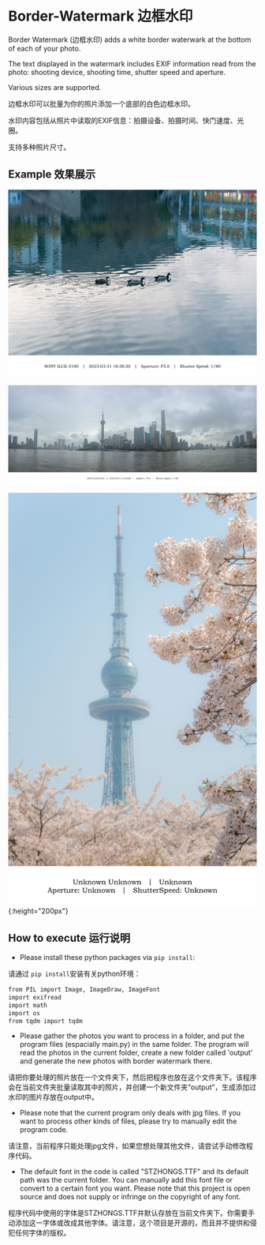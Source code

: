 # Border-Watermark 边框水印

Border Watermark (边框水印) adds a white border waterwark at the bottom of each of your photo.

The text displayed in the watermark includes EXIF information read from the photo: shooting device, shooting time, shutter speed and aperture.

Various sizes are supported.

边框水印可以批量为你的照片添加一个底部的白色边框水印。

水印内容包括从照片中读取的EXIF信息：拍摄设备、拍摄时间、快门速度、光圈。

支持多种照片尺寸。

## Example 效果展示

![1708049459396](image/README/1708049459396.jpg)

![1708049512689](image/README/1708049512689.jpg)

![1708049630434](image/README/1708049630434.jpg){:height="200px"}

## How to execute 运行说明

* Please install these python packages via `pip install`:

请通过 `pip install`安装有关python环境：

```
from PIL import Image, ImageDraw, ImageFont
import exifread
import math
import os
from tqdm import tqdm
```

* Please gather the photos you want to process in a folder, and put the program files (espacially main.py) in the same folder. The program will read the photos in the current folder, create a new folder called 'output' and generate the new photos with border watermark there.

请把你要处理的照片放在一个文件夹下，然后把程序也放在这个文件夹下。该程序会在当前文件夹批量读取其中的照片，并创建一个新文件夹“output”，生成添加过水印的图片存放在output中。


* Please note that the current program only deals with jpg files. If you want to process other kinds of files, please try to manually edit the program code.

请注意，当前程序只能处理jpg文件，如果您想处理其他文件，请尝试手动修改程序代码。

* The default font in the code is called "STZHONGS.TTF" and its default path was the current folder. You can manually add this font file or convert to a certain font you want. Please note that this project is open source and does not supply or infringe on the copyright of any font. 

程序代码中使用的字体是STZHONGS.TTF并默认存放在当前文件夹下。你需要手动添加这一字体或改成其他字体。请注意，这个项目是开源的，而且并不提供和侵犯任何字体的版权。


